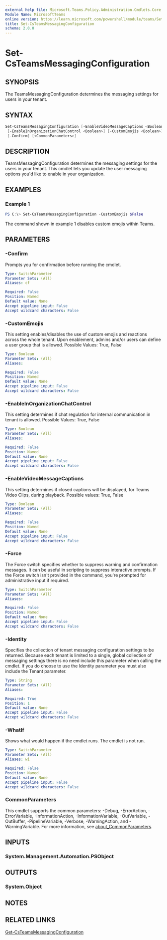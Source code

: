 ```yaml
---
external help file: Microsoft.Teams.Policy.Administration.Cmdlets.Core.dll-Help.xml
Module Name: MicrosoftTeams
online version: https://learn.microsoft.com/powershell/module/teams/Set-CsTeamsMessagingConfiguration
title: Set-CsTeamsMessagingConfiguration
schema: 2.0.0
---
```


# Set-CsTeamsMessagingConfiguration

## SYNOPSIS

The TeamsMessagingConfiguration determines the messaging settings for users in your tenant.

## SYNTAX

```powershell
Set-CsTeamsMessagingConfiguration [-EnableVideoMessageCaptions <Boolean>]
 [-EnableInOrganizationChatControl <Boolean>] [-CustomEmojis <Boolean>] [-Identity] <String> [-Force] [-WhatIf]
 [-Confirm] [<CommonParameters>]
```

## DESCRIPTION

TeamsMessagingConfiguration determines the messaging settings for the users in your tenant. This cmdlet lets you update the user messaging options you'd like to enable in your organization.

## EXAMPLES

### Example 1

```powershell
PS C:\> Set-CsTeamsMessagingConfiguration -CustomEmojis $False
```

The command shown in example 1 disables custom emojis within Teams.

## PARAMETERS

### -Confirm

Prompts you for confirmation before running the cmdlet.

```yaml
Type: SwitchParameter
Parameter Sets: (All)
Aliases: cf

Required: False
Position: Named
Default value: None
Accept pipeline input: False
Accept wildcard characters: False
```

### -CustomEmojis

This setting enables/disables the use of custom emojis and reactions across the whole tenant. Upon enablement, admins and/or users can define a user group that is allowed.
Possible Values: True, False

```yaml
Type: Boolean
Parameter Sets: (All)
Aliases:

Required: False
Position: Named
Default value: None
Accept pipeline input: False
Accept wildcard characters: False
```

### -EnableInOrganizationChatControl

This setting determines if chat regulation for internal communication in tenant is allowed.
Possible Values: True, False

```yaml
Type: Boolean
Parameter Sets: (All)
Aliases:

Required: False
Position: Named
Default value: None
Accept pipeline input: False
Accept wildcard characters: False
```

### -EnableVideoMessageCaptions

 This setting determines if closed captions will be displayed, for Teams Video Clips, during playback.
 Possible values: True, False

```yaml
Type: Boolean
Parameter Sets: (All)
Aliases:

Required: False
Position: Named
Default value: None
Accept pipeline input: False
Accept wildcard characters: False
```

### -Force

The Force switch specifies whether to suppress warning and confirmation messages. It can be useful in scripting to suppress interactive prompts. If the Force switch isn't provided in the command, you're prompted for administrative input if required.

```yaml
Type: SwitchParameter
Parameter Sets: (All)
Aliases:

Required: False
Position: Named
Default value: None
Accept pipeline input: False
Accept wildcard characters: False
```

### -Identity

Specifies the collection of tenant messaging configuration settings to be returned. Because each tenant is limited to a single, global collection of messaging settings there is no need include this parameter when calling the cmdlet. If you do choose to use the Identity parameter you must also include the Tenant parameter.

```yaml
Type: String
Parameter Sets: (All)
Aliases:

Required: True
Position: 1
Default value: None
Accept pipeline input: False
Accept wildcard characters: False
```

### -WhatIf

Shows what would happen if the cmdlet runs.
The cmdlet is not run.

```yaml
Type: SwitchParameter
Parameter Sets: (All)
Aliases: wi

Required: False
Position: Named
Default value: None
Accept pipeline input: False
Accept wildcard characters: False
```

### CommonParameters

This cmdlet supports the common parameters: -Debug, -ErrorAction, -ErrorVariable, -InformationAction, -InformationVariable, -OutVariable, -OutBuffer, -PipelineVariable, -Verbose, -WarningAction, and -WarningVariable. For more information, see [about_CommonParameters](http://go.microsoft.com/fwlink/?LinkID=113216).

## INPUTS

### System.Management.Automation.PSObject

## OUTPUTS

### System.Object

## NOTES

## RELATED LINKS

[Get-CsTeamsMessagingConfiguration](get-csteamsmessagingconfiguration.md)
